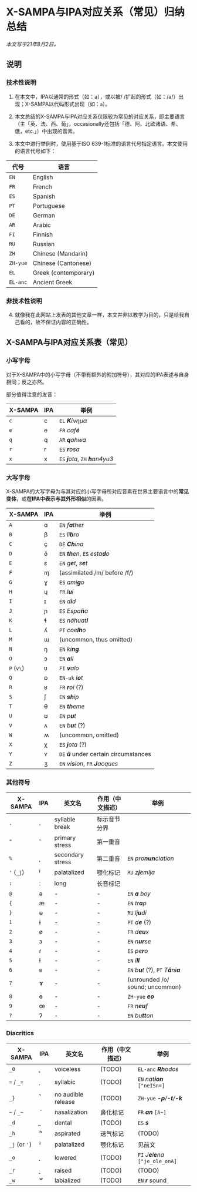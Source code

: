 # X-SAMPA与IPA对应关系（常见）归纳总结

_本文写于21年8月2日。_

## 说明

### 技术性说明

1. 在本文中，IPA以通常的形式（如：a），或以被/ /扩起的形式（如：/a/）出现；X-SAMPA以代码形式出现（如：`a`）。

2. 本文总结的X-SAMPA与IPA对应关系仅限较为常见的对应关系，即主要语言（主「英、法、西、葡」，occasionally还包括「德、阿、北欧诸语、希、俄，etc.」）中出现的音素。

3. 本文中进行举例时，使用基于ISO 639-1标准的语言代号指定语言。本文使用的语言代号如下：

| 代号 | 语言 |
| ---- | ---- |
| `EN` | English |
| `FR` | French |
| `ES` | Spanish |
| `PT` | Portuguese |
| `DE` | German |
| `AR` | Arabic |
| `FI` | Finnish |
| `RU` | Russian |
| `ZH` | Chinese (Mandarin) |
| `ZH-yue` | Chinese (Cantonese) |
| `EL` | Greek (contemporary) |
| `EL-anc` | Ancient Greek |

### 非技术性说明

4. 就像我在此网站上发表的其他文章一样，本文并非以教学为目的，只是给我自己看的，故不保证内容的正确性。

## X-SAMPA与IPA对应关系表（常见）

### 小写字母

对于X-SAMPA中的小写字母（不带有额外的附加符号），其对应的IPA表述与自身相同；反之亦然。

部分值得注意的发音：

| X-SAMPA	| IPA 	| 举例 |
| -------	| ----- | ---- |
| `c`		| c 	| `EL` ***Κ**ίνημα* |
| `e`		| e		| `FR` *caf**é*** |
| `q`		| q		| `AR` ***q**ahwa* |
| `r`		| r		| `ES` ***r**osa* |
| `x`		| x		| `ES` ***j**ota*, `ZH` ***h**an4yu3* |

### 大写字母

X-SAMPA的大写字母为与其对应的小写字母所对应音素在世界主要语言中的**常见变体**，或**在IPA中表示与其外形相似**的因素。

| X-SAMPA 		| IPA 	| 举例 			|
| ------------- | ----- | ----------------- |
| `A` 			| ɑ		| `EN` *f**a**ther* 	|
| `B` 			| β 	| `ES` *li**b**ro* 	|
| `C` 			| ç		| `DE` ***Ch**ina*		|
| `D`			| ð 	| `EN` ***th**en*, `ES` *esta**d**o* |
| `E` 			| ɛ 	| `EN` *g**e**t*, *s**e**t* |
| `F` 			| ɱ		| (assimilated /m/ before /f/) |
| `G`			| ɣ		| `ES` *ami**g**o* |
| `H`			| ɥ 	| `FR` *l**u**i* |
| `I`			| ɪ		| `EN` *d**i**d* |
| `J`			| ɲ		| `ES` *Espa**ñ**a* |
| `K`			| ɬ		| `ES` *náhuat**l*** |
| `L`			| ʎ		| `PT` *coe**lh**o* |
| `M`			| ɯ		| (uncommon, thus omitted) |
| `N`			| ŋ		| `EN` *ki**ng*** |
| `O`			| ɔ		| `EN` ***a**ll*	|
| `P` (`v\`)	| ʋ		| `FI` ***v**alo* |
| `Q`			| ɒ		| `EN-uk` *l**o**t* |
| `R`			| ʁ		| `FR` ***r**oi* (?) |
| `S`			| ʃ		| `EN` ***sh**ip* |
| `T`			| θ		| `EN` ***th**eme* |
| `U`			| ʊ		| `EN` *p**u**t* |
| `V`			| ʌ		| `EN` *b**u**t* (?) |
| `W`			| ʍ		| (uncommon, omitted) |
| `X`			| χ		| `ES` ***j**ota* (?) |
| `Y`			| ʏ		| `DE` ***ü*** under certain circumstances |
| `Z`			| ʒ		| `EN` *vi**s**ion*, `FR` ***J**acques* |

### 其他符号

| X-SAMPA		| IPA	| 英文名			| 作用（中文描述）	| 举例 |
| --------- | --- | ---------- | ---------------- | ---- |
| `.`			| .		| syllable break	| 标示音节分界	|	|
| `"`			| '		| primary stress	| 第一重音		|	|
| `%`			| ˌ		| secondary stress	| 第二重音		| `EN` *pro**nun**ciation* |
| `'` (`_j`)	| ʲ		| palatalized		| 颚化标记		| `RU` *z**j**emlja* |
| `:`			| ː		| long				| 长音标记		|	|
| `@`			| ə		| -					| -				| `EN` ***a** boy* |
| `{`			| æ		| -					| -				| `EN` *tr**a**p* |
| `}`			| ʉ		| -					| -				| `RU` _lj**u**di_ |
| `1`			| ɨ		| -					| -				| `PT` _d**e**_ (?) |
| `2`			| ø		| -					| -				| `FR` _d**eu**x_	|
| `3`			| ɜ		| -					| -				| `EN` _n**ur**se_ |
| `4`			| ɾ		| -					| -				| `ES` _pe**r**o_ |
| `5`			| ɫ		| -					| -				| `EN` _i**ll**_ |
| `6`			| ɐ		| -					| -				| `EN` _b**u**t_ (?), `PT` _T**â**ni**a**_ |
| `7`			| ɤ		| -					| -				| (unrounded /o/ sound; uncommon) |
| `8`			| ɵ		| -					| -				| `ZH-yue` _**eo**_ |
| `9`			| œ		| -					| -				| `FR` _n**eu**f_ |
| `?`			| ʔ		| -					| -				| `EN` _bu**tt**on_ |

### Diacritics

| X-SAMPA		| IPA	| 英文名		| 作用（中文描述）	| 举例 |
| --------- | --- | ---------- | ---------------- | ---- |
| `_0`			| ̥ 	| voiceless		| (TODO)			| `EL-anc` _**Rh**odos_ |
| `=` / `_=`	| ̩		| syllabic		| (TODO)			| `EN` _nat**ion**_ `["neISn=]` |
| `_}`			| ̚		| no audible release | (TODO)		| `ZH-yue` _**-p**/**-t**/**-k**_ |
| `~` / `_~`	| ̃		| nasalization	| 鼻化标记			| `FR` _**an**_ `[A~]` |
| `_d`			| ̪		| dental		| (TODO)			| `ES` _**s**_ |
| `_h`			| ʰ		| aspirated		| 送气标记			| (TODO)	|
| `_j` (or `'`)	| ʲ		| palatalized | 颚化标记			| 见前文	|
| `_o`			| ̞		| lowered		| (TODO)			| `FI` _J**e**l**e**na_ `["je_ole_onA]` |
| `_r`			| ̝		| raised		| (TODO)			| (TODO) |
| `_w`			| ʷ		| labialized	| (TODO)			| `EN` _**r**_ sound |
